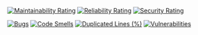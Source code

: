 [![Maintainability Rating](https://sonarcloud.io/api/project_badges/measure?project=ak-git_DesktopFX&metric=sqale_rating)](https://sonarcloud.io/dashboard?id=ak-git_DesktopFX)
[![Reliability Rating](https://sonarcloud.io/api/project_badges/measure?project=ak-git_DesktopFX&metric=reliability_rating)](https://sonarcloud.io/dashboard?id=ak-git_DesktopFX)
[![Security Rating](https://sonarcloud.io/api/project_badges/measure?project=ak-git_DesktopFX&metric=security_rating)](https://sonarcloud.io/dashboard?id=ak-git_DesktopFX)

[![Bugs](https://sonarcloud.io/api/project_badges/measure?project=ak-git_DesktopFX&metric=bugs)](https://sonarcloud.io/dashboard?id=ak-git_DesktopFX)
[![Code Smells](https://sonarcloud.io/api/project_badges/measure?project=ak-git_DesktopFX&metric=code_smells)](https://sonarcloud.io/dashboard?id=ak-git_DesktopFX)
[![Duplicated Lines (%)](https://sonarcloud.io/api/project_badges/measure?project=ak-git_DesktopFX&metric=duplicated_lines_density)](https://sonarcloud.io/dashboard?id=ak-git_DesktopFX)
[![Vulnerabilities](https://sonarcloud.io/api/project_badges/measure?project=ak-git_DesktopFX&metric=vulnerabilities)](https://sonarcloud.io/dashboard?id=ak-git_DesktopFX)
